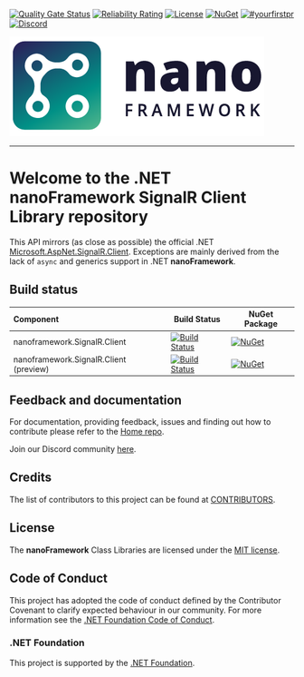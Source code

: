 [![Quality Gate Status](https://sonarcloud.io/api/project_badges/measure?project=nanoframework_nanoframework.SignalR.Client&metric=alert_status)](https://sonarcloud.io/dashboard?id=nanoframework_nanoframework.SignalR.Client) [![Reliability Rating](https://sonarcloud.io/api/project_badges/measure?project=nanoframework_nanoframework.SignalR.Client&metric=reliability_rating)](https://sonarcloud.io/dashboard?id=nanoframework_nanoframework.SignalR.Client) [![License](https://img.shields.io/badge/License-MIT-blue.svg)](LICENSE) [![NuGet](https://img.shields.io/nuget/dt/nanoframework.SignalR.Client.svg?label=NuGet&style=flat&logo=nuget)](https://www.nuget.org/packages/nanoframework.SignalR.Client/) [![#yourfirstpr](https://img.shields.io/badge/first--timers--only-friendly-blue.svg)](https://github.com/nanoframework/Home/blob/main/CONTRIBUTING.md) [![Discord](https://img.shields.io/discord/478725473862549535.svg?logo=discord&logoColor=white&label=Discord&color=7289DA)](https://discord.gg/gCyBu8T)

![nanoFramework logo](https://raw.githubusercontent.com/nanoframework/Home/main/resources/logo/nanoFramework-repo-logo.png)

-----

# Welcome to the .NET **nanoFramework** SignalR Client Library repository

This API mirrors (as close as possible) the official .NET [Microsoft.AspNet.SignalR.Client](https://docs.microsoft.com/en-us/aspnet/core/signalr/dotnet-client). Exceptions are mainly derived from the lack of `async` and generics support in .NET **nanoFramework**.

## Build status

| Component | Build Status | NuGet Package |
|:-|---|---|
| nanoframework.SignalR.Client | [![Build Status](https://dev.azure.com/nanoframework/nanoFramework.SignalR.Client/_apis/build/status/nanoframework.nanoFramework.SignalR.Client?branchName=main)](https://dev.azure.com/nanoframework/nanoFramework.SignalR.Client/_build/latest?definitionId=91&branchName=main) | [![NuGet](https://img.shields.io/nuget/v/nanoframework.SignalR.Client.svg?label=NuGet&style=flat&logo=nuget)](https://www.nuget.org/packages/nanoframework.SignalR.Client/) |
| nanoframework.SignalR.Client (preview) | [![Build Status](https://dev.azure.com/nanoframework/nanoFramework.SignalR.Client/_apis/build/status/nanoframework.nanoFramework.SignalR.Client?branchName=develop)](https://dev.azure.com/nanoframework/nanoFramework.SignalR.Client/_build/latest?definitionId=91&branchName=develop) | [![NuGet](https://img.shields.io/nuget/vpre/nanoframework.SignalR.Client.svg?label=NuGet&style=flat&logo=nuget)](https://www.nuget.org/packages/nanoframework.SignalR.Client/) |

## Feedback and documentation

For documentation, providing feedback, issues and finding out how to contribute please refer to the [Home repo](https://github.com/nanoframework/Home).

Join our Discord community [here](https://discord.gg/gCyBu8T).

## Credits

The list of contributors to this project can be found at [CONTRIBUTORS](https://github.com/nanoframework/Home/blob/main/CONTRIBUTORS.md).

## License

The **nanoFramework** Class Libraries are licensed under the [MIT license](LICENSE.md).

## Code of Conduct

This project has adopted the code of conduct defined by the Contributor Covenant to clarify expected behaviour in our community.
For more information see the [.NET Foundation Code of Conduct](https://dotnetfoundation.org/code-of-conduct).

### .NET Foundation

This project is supported by the [.NET Foundation](https://dotnetfoundation.org).
